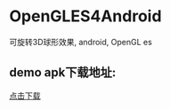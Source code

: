# OpenGLES4Android
可旋转3D球形效果, android, OpenGL es

## demo apk下载地址: 
[点击下载](https://raw.githubusercontent.com/Eric0liang/cardocr/master/app-debug.apk)

